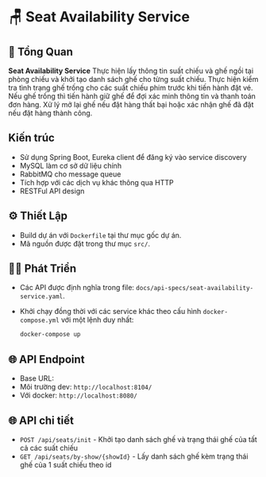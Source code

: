 
# 🪑 Seat Availability Service

## 📝 Tổng Quan

**Seat Availability Service** 
Thực hiện lấy thông tin suất chiếu và ghế ngồi tại phòng chiếu và khởi tạo danh sách ghế cho từng suất chiếu.
Thực hiện kiểm tra tình trạng ghế trống cho các suất chiếu phim trước khi tiến hành đặt vé. Nếu ghế trống thì tiến hành giữ ghế để đợi
xác minh thông tin và thanh toán đơn hàng. Xử lý mở lại ghế nếu đặt hàng thất bại hoặc xác nhận ghế đã đặt nếu đặt hàng thành công.

## Kiến trúc

* Sử dụng Spring Boot, Eureka client để đăng ký vào service discovery
* MySQL làm cơ sở dữ liệu chính
* RabbitMQ cho message queue
* Tích hợp với các dịch vụ khác thông qua HTTP
* RESTFul API design

## ⚙️ Thiết Lập

* Build dự án với `Dockerfile` tại thư mục gốc dự án.
* Mã nguồn được đặt trong thư mục `src/`.

## 👨‍💻 Phát Triển

* Các API được định nghĩa trong file: `docs/api-specs/seat-availability-service.yaml`.
* Khởi chạy đồng thời với các service khác theo cấu hình `docker-compose.yml` với một lệnh duy nhất:

  ```bash
  docker-compose up
  ```

## 🌐 API Endpoint

* Base URL: 
* Môi trường dev: `http://localhost:8104/`
* Với docker: `http://localhost:8080/`

## 🌐 API chi tiết

* `POST /api/seats/init` - Khởi tạo danh sách ghế và trạng thái ghế của tất cả các suất chiếu
* `GET /api/seats/by-show/{showId}` - Lấy danh sách ghế kèm trạng thái ghế của 1 suất chiếu theo id
